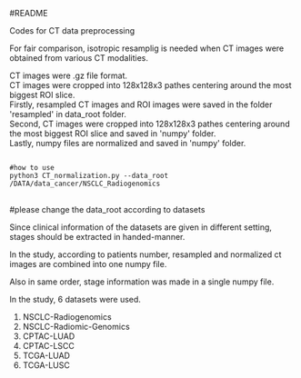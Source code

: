 #README

Codes for CT data preprocessing

For fair comparison, isotropic resamplig is needed when CT images were obtained from various CT modalities.

CT images were .gz file format.  
CT images were cropped into 128x128x3 pathes centering around the most biggest ROI slice.  
Firstly, resampled CT images and ROI images were saved in the folder 'resampled' in data_root folder.  
Second, CT images were cropped into 128x128x3 pathes centering around the most biggest ROI slice and saved in 'numpy' folder.  
Lastly, numpy files are normalized and saved in 'numpy' folder.  


<pre>
<code>
#how to use
python3 CT_normalization.py --data_root /DATA/data_cancer/NSCLC_Radiogenomics
</code>
</pre>
#please change the data_root according to datasets

Since clinical information of the datasets are given in different setting, stages should be extracted in handed-manner.

In the study, according to patients number, resampled and normalized ct images are combined into one numpy file.

Also in same order, stage information was made in a single numpy file.



In the study, 6 datasets were used.
1. NSCLC-Radiogenomics
2. NSCLC-Radiomic-Genomics
3. CPTAC-LUAD
4. CPTAC-LSCC
5. TCGA-LUAD
6. TCGA-LUSC
